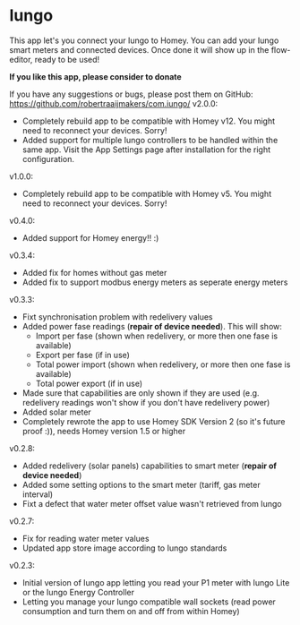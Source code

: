 # Iungo
This app let's you connect your Iungo to Homey. You can add your Iungo smart meters and connected devices. Once done it will show up in the flow-editor, ready to be used!



**If you like this app, please consider to donate**



If you have any suggestions or bugs, please post them on GitHub: https://github.com/robertraaijmakers/com.iungo/
v2.0.0:
* Completely rebuild app to be compatible with Homey v12. You might need to reconnect your devices. Sorry!
* Added support for multiple Iungo controllers to be handled within the same app. Visit the App Settings page after installation for the right configuration.

v1.0.0:
* Completely rebuild app to be compatible with Homey v5. You might need to reconnect your devices. Sorry!

v0.4.0:
* Added support for Homey energy!! :)

v0.3.4:
* Added fix for homes without gas meter
* Added fix to support modbus energy meters as seperate energy meters

v0.3.3:
* Fixt synchronisation problem with redelivery values
* Added power fase readings (**repair of device needed**). This will show:
	* Import per fase (shown when redelivery, or more then one fase is available)
	* Export per fase (if in use)
	* Total power import (shown when redelivery, or more then one fase is available)
	* Total power export (if in use)
* Made sure that capabilities are only shown if they are used (e.g. redelivery readings won't show if you don't have redelivery power)
* Added solar meter
* Completely rewrote the app to use Homey SDK Version 2 (so it's future proof :)), needs Homey version 1.5 or higher

v0.2.8:
* Added redelivery (solar panels) capabilities to smart meter (**repair of device needed**)
* Added some setting options to the smart meter (tariff, gas meter interval)
* Fixt a defect that water meter offset value wasn't retrieved from Iungo

v0.2.7:
* Fix for reading water meter values
* Updated app store image according to Iungo standards

v0.2.3: 
* Initial version of Iungo app letting you read your P1 meter with Iungo Lite or the Iungo Energy Controller
* Letting you manage your Iungo compatible wall sockets (read power consumption and turn them on and off from within Homey)
